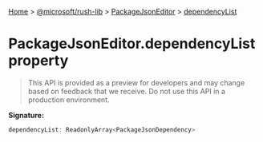[Home](./index) &gt; [@microsoft/rush-lib](./rush-lib.md) &gt; [PackageJsonEditor](./rush-lib.packagejsoneditor.md) &gt; [dependencyList](./rush-lib.packagejsoneditor.dependencylist.md)

# PackageJsonEditor.dependencyList property

> This API is provided as a preview for developers and may change based on feedback that we receive. Do not use this API in a production environment.


**Signature:**
```javascript
dependencyList: ReadonlyArray<PackageJsonDependency>
```
